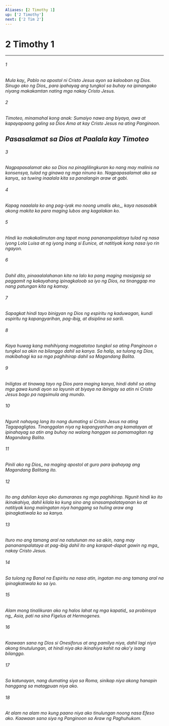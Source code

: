 ```yaml
---
Aliases: [2 Timothy 1]
up: ['2 Timothy']
next: ['2 Tim 2']
---
```

# 2 Timothy 1

***






















###### 1 










<i class="trans-change">Mula kay_ Pablo na apostol ni Cristo Jesus ayon sa kalooban ng Dios. <i class="trans-change">Sinugo ako ng Dios_ para ipahayag ang tungkol sa buhay na ipinangako niyang makakamtan nating mga nakay Cristo Jesus. 





















###### 2 










Timoteo, minamahal kong anak: Sumaiyo nawa ang biyaya, awa at kapayapaang galing sa Dios Ama at kay Cristo Jesus na ating Panginoon.

## Pasasalamat sa Dios at Paalala kay Timoteo 





















###### 3 










Nagpapasalamat ako sa Dios na pinaglilingkuran ko nang may malinis na konsensya, tulad ng ginawa ng mga ninuno ko. <i class="trans-change">Nagpapasalamat ako sa kanya_ sa tuwing inaalala kita sa panalangin araw at gabi. 





















###### 4 










Kapag naaalala ko ang pag-iyak mo <i class="trans-change">noong umalis ako_, kaya nasasabik akong makita ka para maging lubos ang kagalakan ko. 





















###### 5 










Hindi ko makakalimutan ang tapat mong pananampalataya tulad ng nasa iyong Lola Luisa at ng iyong inang si Eunice, at natitiyak kong nasa iyo rin ngayon. 





















###### 6 










Dahil dito, pinaaalalahanan kita na lalo ka pang maging masigasig sa paggamit ng kakayahang ipinagkaloob sa iyo ng Dios, na tinanggap mo nang patungan kita ng kamay. 





















###### 7 










Sapagkat hindi tayo binigyan ng Dios ng espiritu ng kaduwagan, kundi espiritu ng kapangyarihan, pag-ibig, at disiplina sa sarili. 





















###### 8 










Kaya huwag kang mahihiyang magpatotoo tungkol sa ating Panginoon o tungkol sa akin na bilanggo dahil sa kanya. Sa halip, sa tulong ng Dios, makibahagi ka sa mga paghihirap dahil sa Magandang Balita. 





















###### 9 










Iniligtas at tinawag tayo ng Dios para maging kanya, hindi dahil sa ating mga gawa kundi ayon sa layunin at biyaya na ibinigay sa atin ni Cristo Jesus bago pa nagsimula ang mundo. 





















###### 10 










Ngunit nahayag lang ito nang dumating si Cristo Jesus na ating Tagapagligtas. Tinanggalan niya ng kapangyarihan ang kamatayan at ipinahayag sa atin ang buhay na walang hanggan sa pamamagitan ng Magandang Balita. 





















###### 11 










Pinili ako <i class="trans-change">ng Dios_ na maging apostol at guro para ipahayag ang Magandang Balitang ito. 





















###### 12 










Ito ang dahilan kaya ako dumaranas ng mga paghihirap. Ngunit hindi ko ito ikinakahiya, dahil kilala ko kung sino ang sinasampalatayanan ko at natitiyak kong maiingatan niya hanggang sa huling araw ang ipinagkatiwala ko sa kanya. 





















###### 13 










Ituro mo ang tamang aral na natutunan mo sa akin, nang may pananampalataya at pag-ibig dahil ito ang karapat-dapat gawin ng <i class="trans-change">mga_ nakay Cristo Jesus. 





















###### 14 










Sa tulong ng Banal na Espiritu na nasa atin, ingatan mo ang tamang aral na ipinagkatiwala ko sa iyo. 





















###### 15 










Alam mong tinalikuran ako ng halos lahat <i class="trans-change">ng mga kapatid_ sa <i class="trans-change">probinsya ng_ Asia, pati na sina Figelus at Hermogenes. 





















###### 16 










Kaawaan sana ng Dios si Onesiforus at ang pamilya niya, dahil lagi niya akong tinutulungan, at hindi niya ako ikinahiya kahit na akoʼy isang bilanggo. 





















###### 17 










Sa katunayan, nang dumating siya sa Roma, sinikap niya akong hanapin hanggang sa matagpuan niya ako. 





















###### 18 










At alam na alam mo kung paano niya ako tinulungan noong nasa Efeso ako. Kaawaan sana siya ng Panginoon sa Araw ng Paghuhukom.
